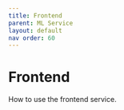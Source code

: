 ```yaml
---
title: Frontend
parent: ML Service
layout: default
nav order: 60
---
```


# Frontend 
How to use the frontend service.